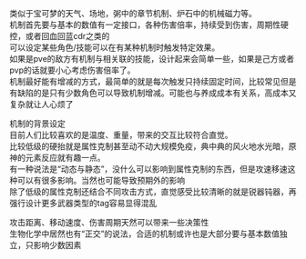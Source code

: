 类似于宝可梦的天气、场地，粥中的章节机制、炉石中的机械磁力等。  
机制首先要与基本的数值有一定接口，各种伤害倍率，持续受到伤害，周期性硬控，或者回血回蓝cdr之类的  
可以设定某些角色/技能可以在有某种机制时触发特定效果。  
如果是pve的敌方有机制与相关联的技能，设计起来会简单一些，如果是己方或者pvp的话就要小心考虑伤害倍率了。    
机制最好能有增减的方式，最简单的就是每次触发只持续固定时间，比较常见但是有缺陷的是只有少数角色可以导致机制增减。可能也与养成成本有关系，高成本又复杂就让人心烦了  


机制的背景设定  
目前人们比较喜欢的是温度、重量，带来的交互比较符合直觉。  
比较低级的硬抬就是属性克制甚至动不动大规模免疫，典中典的风火地水光暗，原神的元素反应就有趣一点。  
有一种说法是“动态与静态”，没什么可以影响到属性克制的东西，但是攻速移速这种可以有很多影响。当然也可能导致预期外的影响  
除了低级的属性克制还结合不同攻击方式，直觉感受比较清晰的就是锐器钝器，再强行设计更多武器类型的tag容易显得混乱  


攻击距离、移动速度、伤害周期天然可以带来一些决策性  
生物化学中居然也有“正交”的说法，合适的机制或许也是大部分要与基本数值独立，只影响少数因素  
